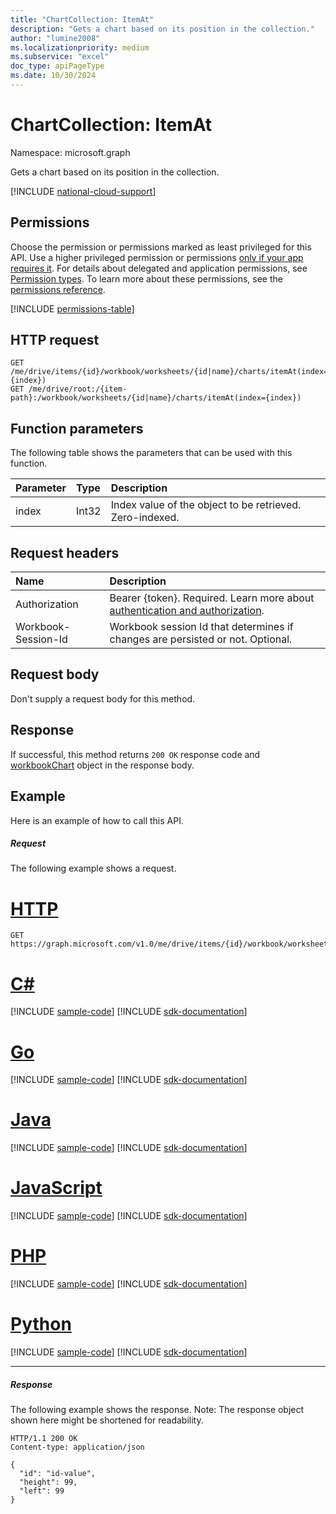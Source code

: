 ```yaml
---
title: "ChartCollection: ItemAt"
description: "Gets a chart based on its position in the collection."
author: "lumine2008"
ms.localizationpriority: medium
ms.subservice: "excel"
doc_type: apiPageType
ms.date: 10/30/2024
---
```


# ChartCollection: ItemAt

Namespace: microsoft.graph

Gets a chart based on its position in the collection.

[!INCLUDE [national-cloud-support](../../includes/global-us.md)]

## Permissions
Choose the permission or permissions marked as least privileged for this API. Use a higher privileged permission or permissions [only if your app requires it](/graph/permissions-overview#best-practices-for-using-microsoft-graph-permissions). For details about delegated and application permissions, see [Permission types](/graph/permissions-overview#permission-types). To learn more about these permissions, see the [permissions reference](/graph/permissions-reference).

<!-- { "blockType": "permissions", "name": "chartcollection_itemat" } -->
[!INCLUDE [permissions-table](../includes/permissions/chartcollection-itemat-permissions.md)]

## HTTP request

<!-- { "blockType": "ignored" } -->
```http
GET /me/drive/items/{id}/workbook/worksheets/{id|name}/charts/itemAt(index={index})
GET /me/drive/root:/{item-path}:/workbook/worksheets/{id|name}/charts/itemAt(index={index})
```

## Function parameters

The following table shows the parameters that can be used with this function.

|Parameter|Type|Description|
|:---|:---|:---|
|index|Int32|Index value of the object to be retrieved. Zero-indexed.|

## Request headers

| Name       | Description|
|:---------------|:----------|
|Authorization|Bearer {token}. Required. Learn more about [authentication and authorization](/graph/auth/auth-concepts).|
| Workbook-Session-Id  | Workbook session Id that determines if changes are persisted or not. Optional.|

## Request body

Don't supply a request body for this method.

## Response

If successful, this method returns `200 OK` response code and [workbookChart](../resources/workbookchart.md) object in the response body.

## Example
Here is an example of how to call this API.
##### Request
The following example shows a request.

# [HTTP](#tab/http)
<!--{
  "blockType": "request",
  "isComposable": true,
  "name": "chartcollection_itemat",
  "idempotent": true,
  "@type": "requestBodyResourceFor.chartcollection_itemat"
}-->
```msgraph-interactive
GET https://graph.microsoft.com/v1.0/me/drive/items/{id}/workbook/worksheets/{id|name}/charts/itemAt(index=8)
```

# [C#](#tab/csharp)
[!INCLUDE [sample-code](../includes/snippets/csharp/chartcollection-itemat-csharp-snippets.md)]
[!INCLUDE [sdk-documentation](../includes/snippets/snippets-sdk-documentation-link.md)]

# [Go](#tab/go)
[!INCLUDE [sample-code](../includes/snippets/go/chartcollection-itemat-go-snippets.md)]
[!INCLUDE [sdk-documentation](../includes/snippets/snippets-sdk-documentation-link.md)]

# [Java](#tab/java)
[!INCLUDE [sample-code](../includes/snippets/java/chartcollection-itemat-java-snippets.md)]
[!INCLUDE [sdk-documentation](../includes/snippets/snippets-sdk-documentation-link.md)]

# [JavaScript](#tab/javascript)
[!INCLUDE [sample-code](../includes/snippets/javascript/chartcollection-itemat-javascript-snippets.md)]
[!INCLUDE [sdk-documentation](../includes/snippets/snippets-sdk-documentation-link.md)]

# [PHP](#tab/php)
[!INCLUDE [sample-code](../includes/snippets/php/chartcollection-itemat-php-snippets.md)]
[!INCLUDE [sdk-documentation](../includes/snippets/snippets-sdk-documentation-link.md)]

# [Python](#tab/python)
[!INCLUDE [sample-code](../includes/snippets/python/chartcollection-itemat-python-snippets.md)]
[!INCLUDE [sdk-documentation](../includes/snippets/snippets-sdk-documentation-link.md)]

---

##### Response
The following example shows the response. Note: The response object shown here might be shortened for readability.
<!-- {
  "blockType": "response",
  "truncated": true,
  "@odata.type": "microsoft.graph.workbookChart"
} -->
```http
HTTP/1.1 200 OK
Content-type: application/json

{
  "id": "id-value",
  "height": 99,
  "left": 99
}
```

<!-- uuid: 8fcb5dbc-d5aa-4681-8e31-b001d5168d79
2015-10-25 14:57:30 UTC -->
<!-- {
  "type": "#page.annotation",
  "description": "ChartCollection: ItemAt",
  "keywords": "",
  "section": "documentation",
  "tocPath": "",
  "suppressions": [
  ]
}-->

